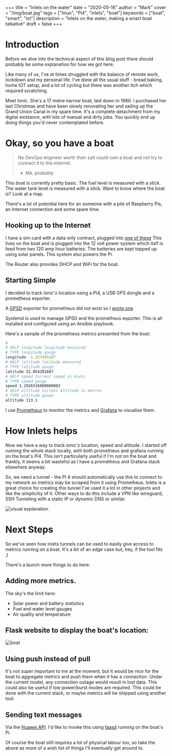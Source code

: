+++
title = "Inlets on the water"
date = "2020-05-16"
author = "Mark"
cover = "/img/boat.jpg"
tags = ["linux", "Pi4", "inlets", "boat"]
keywords = ["boat", "smart", "iot"]
description = "Inlets on the water, making a smart boat talkative"
draft = false
+++

# Introduction

Before we dive into the technical aspect of this blog post there should probably be some explanation for how we got here.

Like many of us, I've at times struggled with the balance of remote work, lockdown and my personal life. I've done all the usual stuff - bread baking, home IOT setup, and a lot of cycling but there was another itch which required scratching.

Meet Ionic. She's a 17 metre narrow boat, laid down in 1986. I purchased her last Christmas and have been slowly renovating her and sailing up the Grand Union Canal in my spare time. It's a complete detachment from my digital existance, with lots of manual and dirty jobs. You quickly end up doing things you'd never contemplated before.

# Okay, so you have a boat

>  No DevOps engineer worth their salt could own a boat and not try to connect it to the internet.
>  - Me, probably

This boat is currently pretty basic. The fuel level is measured with a stick. The water tank level is measured with a stick. Want to know where the boat is? Look at a map.

There's a lot of potential here for an someone with a pile of Raspberry Pis, an Internet connection and some spare time.

## Hooking up to the Internet 

I have a sim card with a data only contract, plugged into [one of these](https://consumer.huawei.com/en/routers/5g-cpe-pro/specs/) This lives on the boat and is plugged into the 12 volt power system which itslf is feed from two 120 amp hour batteries. The batteries are kept topped up using solar panels. This system also powers the Pi.

The Router also provides DHCP and WiFi for the boat.

## Starting Simple

I decided to track *Ionic's* location using a Pi4, a USB GPS dongle and a prometheus exporter.

A [GPSD](https://gpsd.gitlab.io/gpsd/) exporter for prometheus did not exist so I [wrote one](https://github.com/markopolo123/gpsd_prometheus_exporter)

Systemd is used to manage GPSD and the prometheus exporter. This is all installed and configured using an Ansible playbook.

Here's a sample of the prometheus metrics presented from the boat:

```bash
#
# HELP longitude longitude measured
# TYPE longitude gauge
longitude -1.327495167
# HELP latitude latitude measured
# TYPE latitude gauge
latitude 52.054281667
# HELP speed Current speed in knots
# TYPE speed gauge
speed 1.2926536000000002
# HELP altitude Current Altitude in metres
# TYPE altitude gauge
altitude 113.1
```

I use [Prometheus](https://prometheus.io) to monitor the metrics and [Grafana](https://grafana.com) to visualise them.

# How Inlets helps

Now we have a way to track *ionic's* location, speed and altitude. I started off running the whole stack locally, with both prometheus and grafana running on the boat's Pi4. This isn't particularly useful if I'm not on the boat and frankly, it seems a bit wasteful as I have a prometheus and Grafana stack elsewhere anyway.

So, we need a tunnel - the Pi 4 should automatically use this to connect to my network so metrics may be scraped from it using Prometheus. Inlets is a great choice for creating this tunnel I've used it a lot in other projects and like the simplicitiy of it. Other ways to do this include a VPN like wireguard, SSH Tunneling with a static IP or dynamic DNS or similar. 

![visual explanation](/images/2021-05-16-boat/boat-inlets.jpg)



# Next Steps

So we've seen how inlets tunnels can be used to easily give access to metrics running on a boat. It's a bit of an *edge* case but, hey, if the tool fits ;)

There's a bunch more things to do here:

## Adding more metrics.
The sky's the limit here:
* Solar power and battery statistics
* Fuel and water level gauges
* Air quality and temperature

## Flask website to display the boat's location:
![boat](/images/2021-05-16-boat/flask-app.jpg)

## Using push instead of pull
It's not super important to me at the moment, but it would be nice for the boat to aggregate metrics and push them when it has a connection. Under the current model, any connection outage would result in lost data. This could also be useful if low power/burst modes are required. This could be done with the current stack, or maybe metrics will be shipped using another tool.

## Sending text messages 
Via the [Huawei API](https://github.com/Salamek/huawei-lte-api/tree/master/huawei_lte_api). I'd like to invoke this using [faasd](https://github.com/openfaas/faasd) running on the boat's Pi.

Of course the boat still requires a lot of physical labour too, so take the above as more of a wish list of things I'll eventually get around to.